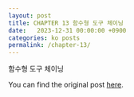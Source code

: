 ```yaml
---
layout: post
title: CHAPTER 13 함수형 도구 체이닝
date:   2023-12-31 00:00:00 +0900
categories: ko posts
permalink: /chapter-13/
---
```


함수형 도구 체이닝

You can find the original post [here](https://livebook.manning.com/book/grokking-simplicity/chapter-13/).
